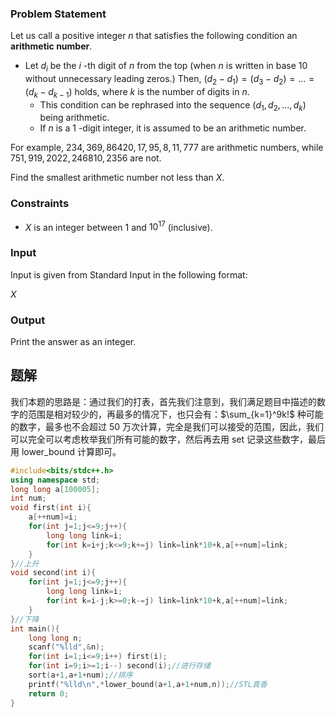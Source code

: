 ### Problem Statement

Let us call a positive integer $n$ that satisfies the following condition an **arithmetic number**.

-   Let $d_i$ be the $i$ \-th digit of $n$ from the top (when $n$ is written in base $10$ without unnecessary leading zeros.) Then, $(d_2-d_1)=(d_3-d_2)=\dots=(d_k-d_{k-1})$ holds, where $k$ is the number of digits in $n$.
    -   This condition can be rephrased into the sequence $(d_1,d_2,\dots,d_k)$ being arithmetic.
    -   If $n$ is a $1$ \-digit integer, it is assumed to be an arithmetic number.

For example, $234,369,86420,17,95,8,11,777$ are arithmetic numbers, while $751,919,2022,246810,2356$ are not.

Find the smallest arithmetic number not less than $X$.

### Constraints

-   $X$ is an integer between $1$ and $10^{17}$ (inclusive).

### Input

Input is given from Standard Input in the following format:


$X$


### Output

Print the answer as an integer.


## 题解
我们本题的思路是：通过我们的打表，首先我们注意到，我们满足题目中描述的数字的范围是相对较少的，再最多的情况下，也只会有：$\sum_{k=1}^9k!$ 种可能的数字，最多也不会超过 50 万次计算，完全是我们可以接受的范围，因此，我们可以完全可以考虑枚举我们所有可能的数字，然后再去用 set 记录这些数字，最后用 lower_bound 计算即可。

```cpp
#include<bits/stdc++.h>
using namespace std;
long long a[100005];
int num;
void first(int i){
	a[++num]=i;
	for(int j=1;j<=9;j++){
		long long link=i;
		for(int k=i+j;k<=9;k+=j) link=link*10+k,a[++num]=link;
	}
}//上升
void second(int i){
	for(int j=1;j<=9;j++){
		long long link=i;
		for(int k=i-j;k>=0;k-=j) link=link*10+k,a[++num]=link;
	}
}//下降
int main(){
	long long n;
	scanf("%lld",&n);
	for(int i=1;i<=9;i++) first(i);
	for(int i=9;i>=1;i--) second(i);//进行存储
	sort(a+1,a+1+num);//排序
	printf("%lld\n",*lower_bound(a+1,a+1+num,n));//STL真香
	return 0;
}
```
